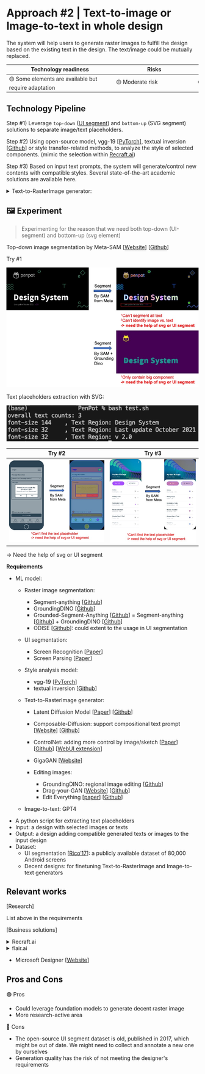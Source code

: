 # Approach #2 | Text-to-image or Image-to-text in whole design
    
The system will help users to generate raster images to fulfill the design based on the existing text in the design. The text/image could be mutually replaced.

| Technology readiness | Risks | Complexity |
| ----- | ----- | ---------- |
| <div style="width: 200pt"> 🟡 Some elements are available but require adaptation | <div style="width: 150pt"> 🟡 Moderate risk | <div style="width: 130pt"> 🟠 Moderately complex |


## Technology Pipeline

Step #1) Leverage `top-down` ([UI segment](https://dl.acm.org/doi/pdf/10.1145/3411764.3445186)) and `bottom-up` (SVG segment) solutions to separate image/text placeholders.

Step #2) Using open-source model, vgg-19 [[PyTorch](https://pytorch.org/hub/pytorch_vision_vgg/)], textual inversion [[Github](https://github.com/rinongal/textual_inversion)] or style transfer-related methods, to analyze the style of selected components. (mimic the selection within [Recraft.ai](http://recraft.ai/))
    
Step #3) Based on input text prompts, the system will generate/control new contents with compatible styles. Several state-of-the-art academic solutions are available here.

<details>
<summary>Text-to-RasterImage generator:</summary>

- Latent Diffusion Model [[Paper](references/research_papers/LDM.pdf)] [[Github](https://github.com/CompVis/latent-diffusion)]

- Composable-Diffusion: support compositional text prompt [[Website](references/research_papers/Compositional-Visual-Generation-with-Composable-Diffusion-Models.pdf)] [[Github](https://github.com/energy-based-model/Compositional-Visual-Generation-with-Composable-Diffusion-Models-PyTorch)]

- ControlNet: adding more control by image/sketch [[Paper](references/research_papers/ControlNet.pdf)] [[Github](https://github.com/lllyasviel/ControlNet)] [[WebUI extension](https://github.com/Mikubill/sd-webui-controlnet)]

- GigaGAN [[Website](https://mingukkang.github.io/GigaGAN/)]

- Editing images:
    - GroundingDINO: regional image editing [[Github](https://github.com/IDEA-Research/GroundingDINO/blob/main/demo/image_editing_with_groundingdino_gligen.ipynb)]
    - Drag-your-GAN [[Website](https://vcai.mpi-inf.mpg.de/projects/DragGAN/)] [[Github](https://github.com/XingangPan/DragGAN)]
    - Edit Everything [[paper](references/research_papers/EditEverything.pdf)] [[Github](https://github.com/DefengXie/Edit_Everything)]

</details>

## 🖼️ Experiment
> Experimenting for the reason that we need both top-down (UI-segment) and bottom-up (svg element)

Top-down image segmentation by Meta-SAM [[Website](https://segment-anything.com/demo#)] [[Github](https://github.com/facebookresearch/segment-anything)]

Try #1
    
![Demo_for_segment1_groundingDino.png](reports/figures/Demo_for_segment1_groundingDino.jpg)

Text placeholders extraction with SVG:

![截圖 2023-06-18 下午9.00.17.png](reports/figures/TextSegment_for_segment1.png)

| Try #2 | Try #3 |
| --- | --- |
| ![Demo_for_segment2.png](reports/figures/Demo_for_segment2.jpg) | ![Demo_for_segment3.png](reports/figures/Demo_for_segment3.jpg) |

→ Need the help of svg or UI segment

**Requirements**
    
- ML model:
    - Raster image segmentation:
        - Segment-anything [[Github](https://github.com/facebookresearch/segment-anything)]
        - GroundingDINO [[Github](https://github.com/IDEA-Research/GroundingDINO)]
        - Grounded-Segment-Anything [[Github](https://github.com/IDEA-Research/Grounded-Segment-Anything)] = Segment-anything [[Github](https://github.com/facebookresearch/segment-anything)] + GroundingDINO [[Github](https://github.com/IDEA-Research/GroundingDINO)]
        - ODISE [[Github](https://github.com/NVlabs/ODISE)]: could extent to the usage in UI segmentation
    - UI segmentation:
        - Screen Recognition [[Paper](references/research_papers/ScreenRecognition.pdf)]
        - Screen Parsing [[Paper](references/research_papers/ScreenParsing.pdf)]
    
    - Style analysis model: 
        - vgg-19 [[PyTorch](https://pytorch.org/hub/pytorch_vision_vgg/)]
        - textual inversion [[Github](https://github.com/rinongal/textual_inversion)]

    - Text-to-RasterImage generator:

        - Latent Diffusion Model [[Paper](references/research_papers/LDM.pdf)] [[Github](https://github.com/CompVis/latent-diffusion)]

        - Composable-Diffusion: support compositional text prompt [[Website](references/research_papers/Compositional-Visual-Generation-with-Composable-Diffusion-Models.pdf)] [[Github](https://github.com/energy-based-model/Compositional-Visual-Generation-with-Composable-Diffusion-Models-PyTorch)]

        - ControlNet: adding more control by image/sketch [[Paper](references/research_papers/ControlNet.pdf)] [[Github](https://github.com/lllyasviel/ControlNet)] [[WebUI extension](https://github.com/Mikubill/sd-webui-controlnet)]

        - GigaGAN [[Website](https://mingukkang.github.io/GigaGAN/)]

        - Editing images:
            - GroundingDINO: regional image editing [[Github](https://github.com/IDEA-Research/GroundingDINO/blob/main/demo/image_editing_with_groundingdino_gligen.ipynb)]
            - Drag-your-GAN [[Website](https://vcai.mpi-inf.mpg.de/projects/DragGAN/)] [[Github](https://github.com/XingangPan/DragGAN)]
            - Edit Everything [[paper](references/research_papers/EditEverything.pdf)] [[Github](https://github.com/DefengXie/Edit_Everything)]
    
    - Image-to-text: GPT4
- A python script for extracting text placeholders
- Input: a design with selected images or texts
- Output: a design adding compatible generated texts or images to the input design
- Dataset:
    - UI segmentation [[Rico’17](https://www.kaggle.com/datasets/onurgunes1993/rico-dataset)]: a publicly available dataset of 80,000 Android screens
    - Decent designs: for finetuning Text-to-RasterImage and Image-to-text generators

## Relevant works

[Research] 

List above in the requirements

[Business solutions]
<details>
<summary>Recraft.ai</summary>

- References: [[Website](https://www.recraft.ai/)] [[Product Hunt](https://www.producthunt.com/posts/recraft-ai?utm_source=badge-featured&utm_medium=badge&utm_souce=badge-recraft-ai)][[Demo](https://youtu.be/91_i0YcsP0o)]
- Support: (a) text prompt to svg, (b) image modification with prompt, (c) fix issues for user selected region, (d) can specify target styles
- Output format: png, jpg (512x512 & 1024x1024), SVG, Lottie
- **Try some results**: some are awesome; some are not impressive, even in the simple text prompt
    - **Awesome ones**
        
        ![Recraft - robot eating a burger (cartoon).png](reports/figures/Recraft_-_robot_eating_a_burger_(cartoon).png)
        
        ![Recraft - text prompt to svg.png](reports/figures/Recraft_-_text_prompt_to_svg.png)
        
        with complex details
        ![with complex details](reports/figures/Recraft_-_text_prompt_to_svg_with_extreme_details.png)
        
    - **Not impressive ones**
        
        ![Recraft - (complex) text prompt to svg.png](reports/figures/Recraft_-_(complex)_text_prompt_to_svg.png)
        
        Not impressive one, even in simple prompt “hand”
        
        ![Recraft_can't used results.png](reports/figures/Recraft_cant_used_results.png)
</details>

<details>
<summary>flair.ai</summary>

- Reference: [[Website](https://flair.ai/)] [[Demo](https://twitter.com/flairAI_)]
- based on (a) product image and (b) text prompt, generate the final design
 - **Learning**
            
    We could learn its UX design, providing `text chunk hint` and `template design along its text prompt` to assist users to input more specific text prompts and get results with expected performance
    
    ![flair demo [eng].png](reports/figures/flair_demo_eng.png)
    
- **Try some results**:
    
    Prompt: **"vitali on top of a natural hill, in front of mountains and cloudy skies in the background"**
    
    ![fSXxKAbHGUks3x24ramv.jpeg](reports/figures/fSXxKAbHGUks3x24ramv.jpeg)
    
    Prmpot: **"vitali emerging from ripples in a lake surrounded by plants and flowers, with sunlight streaming down"**
    
    ![IP4bRbZfwvnpBby0Iepv.jpeg](reports/figures/IP4bRbZfwvnpBby0Iepv.jpeg)
    
    The results considering contours and text prompt is not impressive:
    
    Prompt: **"vitali on hand with hot air balloon floating in the background, in front of mountains and cloudy skies in the background"**
    
    ![sketch to image.png](reports/figures/sketch_to_image.png)

</details>

- Microsoft Designer [[Website](https://designer.microsoft.com/)]


## Pros and Cons

🟢 Pros
    
- Could leverage foundation models to generate decent raster image
- More research-active area

🔴 Cons

- The open-source UI segment dataset is old, published in 2017, which might be out of date. We might need to collect and annotate a new one by ourselves
- Generation quality has the risk of not meeting the designer's requirements
